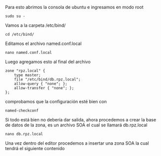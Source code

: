 Para esto abrimos la consola de ubuntu e ingresamos en modo root
```
sudo su -
```
Vamos a la carpeta /etc/bind/
```
cd /etc/bind/
```
Editamos el archivo named.conf.local
```
nano named.conf.local
```
Luego agregamos esto al final del archivo
```
zone "rpz.local" {
    type master;
    file "/etc/bind/db.rpz.local";
    allow-query { "none"; };
    allow-transfer { "none"; };
};
```
comprobamos que la configuración esté bien con 
```
named-checkconf
```
Si todo está bien no debería dar salida, ahora procedemos a crear la base de datos de la zona, es un archivo SOA el cual se llamará db.rpz.local
```
nano db.rpz.local
```
Una vez dentro del editor procedemos a insertar una zona SOA la cual tendrá el siguiente contenido
```
```